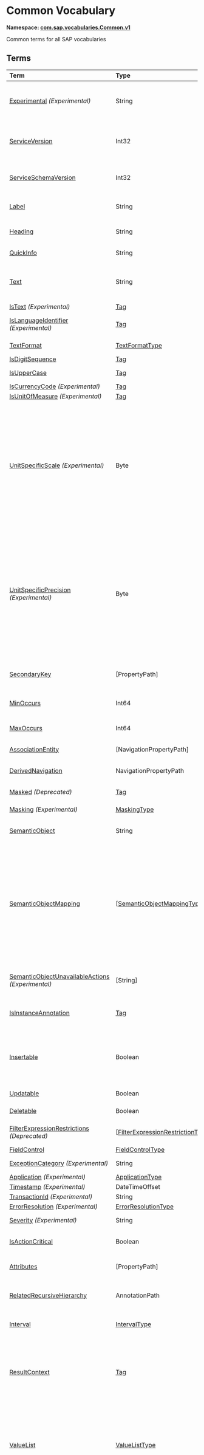 # Common Vocabulary
**Namespace: [com.sap.vocabularies.Common.v1](Common.xml)**

Common terms for all SAP vocabularies


## Terms

Term|Type|Description
:---|:---|:----------
[Experimental](Common.xml#L30) *(Experimental)*|String|<a name="Experimental"></a>Terms, types, and properties annotated with this term are experimental and can be changed or removed any time without prior warning
[ServiceVersion](Common.xml#L38)|Int32|<a name="ServiceVersion"></a>1 for first version of a service, incremented when schema changes incompatibly and service is published with a different URI
[ServiceSchemaVersion](Common.xml#L42)|Int32|<a name="ServiceSchemaVersion"></a>0 for first schema version within a service version, incremented when schema changes compatibly
[Label](Common.xml#L47)|String|<a name="Label"></a>A short, human-readable text suitable for labels and captions in UIs
[Heading](Common.xml#L52)|String|<a name="Heading"></a>A short, human-readable text suitable for column headings in UIs
[QuickInfo](Common.xml#L57)|String|<a name="QuickInfo"></a>A short, human-readable text suitable for tool tips in UIs
[Text](Common.xml#L62)|String|<a name="Text"></a>A descriptive text for values of the annotated property. Value MUST be a dynamic expression when used as metadata annotation.
[IsText](Common.xml#L68) *(Experimental)*|[Tag](https://github.com/oasis-tcs/odata-vocabularies/blob/master/vocabularies/Org.OData.Core.V1.md#Tag)|<a name="IsText"></a>Contains a descriptive text
[IsLanguageIdentifier](Common.xml#L73) *(Experimental)*|[Tag](https://github.com/oasis-tcs/odata-vocabularies/blob/master/vocabularies/Org.OData.Core.V1.md#Tag)|<a name="IsLanguageIdentifier"></a>An identifier to distinguish multiple texts in different languages for the same entity
[TextFormat](Common.xml#L78)|[TextFormatType](#TextFormatType)|<a name="TextFormat"></a>Human-readable text that may contain formatting information
[IsDigitSequence](Common.xml#L137)|[Tag](https://github.com/oasis-tcs/odata-vocabularies/blob/master/vocabularies/Org.OData.Core.V1.md#Tag)|<a name="IsDigitSequence"></a>Contains only digits
[IsUpperCase](Common.xml#L142)|[Tag](https://github.com/oasis-tcs/odata-vocabularies/blob/master/vocabularies/Org.OData.Core.V1.md#Tag)|<a name="IsUpperCase"></a>Contains just uppercase characters
[IsCurrencyCode](Common.xml#L147) *(Experimental)*|[Tag](https://github.com/oasis-tcs/odata-vocabularies/blob/master/vocabularies/Org.OData.Core.V1.md#Tag)|<a name="IsCurrencyCode"></a>Contains a currency code
[IsUnitOfMeasure](Common.xml#L153) *(Experimental)*|[Tag](https://github.com/oasis-tcs/odata-vocabularies/blob/master/vocabularies/Org.OData.Core.V1.md#Tag)|<a name="IsUnitOfMeasure"></a>Contains a unit of measure
[UnitSpecificScale](Common.xml#L159) *(Experimental)*|Byte|<a name="UnitSpecificScale"></a>The number of fractional decimal digits of a currency amount or measured quantity<p>The annotated property contains a currency code or unit of measure, and the annotation value specifies the default scale of numeric values with that currency code or unit of measure. Can be used in e.g. a list of available currency codes or units of measure, or a list of measuring devices to specify the number of fractional digits captured by that device.</p>
[UnitSpecificPrecision](Common.xml#L166) *(Experimental)*|Byte|<a name="UnitSpecificPrecision"></a>The number of significant decimal digits of a currency amount or measured quantity<p>The annotated property contains a currency code or unit of measure, and the annotation value specifies the default precision of numeric values with that currency code or unit of measure. Can be used in e.g. a list of available currency codes or units of measure, or a list of measuring devices to specify the number of significant digits captured by that device.</p>
[SecondaryKey](Common.xml#L173)|\[PropertyPath\]|<a name="SecondaryKey"></a>The listed properties form a secondary key. Multiple secondary keys are possible using different qualifiers.
[MinOccurs](Common.xml#L178)|Int64|<a name="MinOccurs"></a>The annotated set or collection contains at least this number of items
[MaxOccurs](Common.xml#L182)|Int64|<a name="MaxOccurs"></a>The annotated set or collection contains at most this number of items
[AssociationEntity](Common.xml#L186)|\[NavigationPropertyPath\]|<a name="AssociationEntity"></a>Entity representing an n:m association with attributes
[DerivedNavigation](Common.xml#L193)|NavigationPropertyPath|<a name="DerivedNavigation"></a>Shortcut for a multi-segment navigation, contains the long path with all its segments
[Masked](Common.xml#L199) *(Deprecated)*|[Tag](https://github.com/oasis-tcs/odata-vocabularies/blob/master/vocabularies/Org.OData.Core.V1.md#Tag)|<a name="Masked"></a>Use term Common.Masking instead
[Masking](Common.xml#L214) *(Experimental)*|[MaskingType](#MaskingType)|<a name="Masking"></a>Property contains sensitive data that should be masked on UIs
[SemanticObject](Common.xml#L229)|String|<a name="SemanticObject"></a>Name of the Semantic Object represented as this entity type or identified by this property
[SemanticObjectMapping](Common.xml#L234)|\[[SemanticObjectMappingType](#SemanticObjectMappingType)\]|<a name="SemanticObjectMapping"></a>Maps properties of the annotated entity type or sibling properties of the annotated property to properties of the Semantic Object<p>If present, only properties explicitly listed in the mapping are used for intent-based navigation. If not present, all properties of the annotated entity set/type or all sibling properties of the annotated property are used for intent-based navigation.</p>
[SemanticObjectUnavailableActions](Common.xml#L250) *(Experimental)*|\[String\]|<a name="SemanticObjectUnavailableActions"></a>List of actions that are not available in the current state of the instance of the Semantic Object
[IsInstanceAnnotation](Common.xml#L255)|[Tag](https://github.com/oasis-tcs/odata-vocabularies/blob/master/vocabularies/Org.OData.Core.V1.md#Tag)|<a name="IsInstanceAnnotation"></a>Term can also be used as instance annotation; AppliesTo of this term specifies where it can be applied
[Insertable](Common.xml#L259)|Boolean|<a name="Insertable"></a>Specifies whether the service allows to create an entity by sending a POST request to the navigation link URL (in this case the created entity is automatically linked to the entity containing the navigation link)
[Updatable](Common.xml#L266)|Boolean|<a name="Updatable"></a>Specifies whether the annotated entity can be updated
[Deletable](Common.xml#L273)|Boolean|<a name="Deletable"></a>Specifies whether the annotated entity can be deleted
[FilterExpressionRestrictions](Common.xml#L280) *(Deprecated)*|\[[FilterExpressionRestrictionType](#FilterExpressionRestrictionType)\]|<a name="FilterExpressionRestrictions"></a>Use term Capabilities.FilterRestrictions instead
[FieldControl](Common.xml#L307)|[FieldControlType](#FieldControlType)|<a name="FieldControl"></a>Control state of a property
[ExceptionCategory](Common.xml#L329) *(Experimental)*|String|<a name="ExceptionCategory"></a>A machine-readable exception category
[Application](Common.xml#L334) *(Experimental)*|[ApplicationType](#ApplicationType)|<a name="Application"></a>...
[Timestamp](Common.xml#L354) *(Experimental)*|DateTimeOffset|<a name="Timestamp"></a>...
[TransactionId](Common.xml#L359) *(Experimental)*|String|<a name="TransactionId"></a>...
[ErrorResolution](Common.xml#L364) *(Experimental)*|[ErrorResolutionType](#ErrorResolutionType)|<a name="ErrorResolution"></a>Hints for resolving this error
[Severity](Common.xml#L382) *(Experimental)*|String|<a name="Severity"></a>Classifies a notification as info, success, warning, or error
[IsActionCritical](Common.xml#L404)|Boolean|<a name="IsActionCritical"></a>Criticality of the function or action to enforce a warning or similar before it's executed
[Attributes](Common.xml#L408)|\[PropertyPath\]|<a name="Attributes"></a>Attributes related to this property, which may occur in denormalized entity types
[RelatedRecursiveHierarchy](Common.xml#L412)|AnnotationPath|<a name="RelatedRecursiveHierarchy"></a>A recursive hierarchy related to this property. The annotation path must end in Aggregation.RecursiveHierarchy.
[Interval](Common.xml#L417)|[IntervalType](#IntervalType)|<a name="Interval"></a>An interval with lower and upper boundaries described by two properties
[ResultContext](Common.xml#L435)|[Tag](https://github.com/oasis-tcs/odata-vocabularies/blob/master/vocabularies/Org.OData.Core.V1.md#Tag)|<a name="ResultContext"></a>The annotated entity type has one or more containment navigation properties. An instance of the annotated entity type provides the context required for determining the target entity sets reached by these containment navigation properties.
[ValueList](Common.xml#L445)|[ValueListType](#ValueListType)|<a name="ValueList"></a>Specifies how to get a list of acceptable values for a property or parameter<p>The value list can be based on user input that is passed in the value list request. The value list can be used for type-ahead and classical pick lists.</p>
[ValueListWithFixedValues](Common.xml#L497)|[Tag](https://github.com/oasis-tcs/odata-vocabularies/blob/master/vocabularies/Org.OData.Core.V1.md#Tag)|<a name="ValueListWithFixedValues"></a>If specified as true, there's only one value list mapping and its value list consists of a small number of fixed values
[ValueListReferences](Common.xml#L502)|\[URL\]|<a name="ValueListReferences"></a>A list of URLs of CSDL documents containing value list mappings for this parameter or property
[ValueListMapping](Common.xml#L507)|[ValueListMappingType](#ValueListMappingType)|<a name="ValueListMapping"></a>Specifies the mapping between data service properties and value list properties<p>The value list can be filtered based on user input. It can be used for type-ahead and classical pick lists. There may be many alternative mappings with different qualifiers.</p>
[IsCalendarYear](Common.xml#L565)|[Tag](https://github.com/oasis-tcs/odata-vocabularies/blob/master/vocabularies/Org.OData.Core.V1.md#Tag)|<a name="IsCalendarYear"></a>Property encodes a year number as string following the logical pattern (-?)YYYY(Y*) consisting of an optional minus sign for years B.C. followed by at least four digits. The string matches the regex pattern -?([1-9][0-9]{3,}\|0[0-9]{3})
[IsCalendarHalfyear](Common.xml#L574)|[Tag](https://github.com/oasis-tcs/odata-vocabularies/blob/master/vocabularies/Org.OData.Core.V1.md#Tag)|<a name="IsCalendarHalfyear"></a>Property encodes a halfyear number as string following the logical pattern H consisting of a single digit. The string matches the regex pattern [1-2]
[IsCalendarQuarter](Common.xml#L583)|[Tag](https://github.com/oasis-tcs/odata-vocabularies/blob/master/vocabularies/Org.OData.Core.V1.md#Tag)|<a name="IsCalendarQuarter"></a>Property encodes a calendar quarter number as string following the logical pattern Q consisting of a single digit. The string matches the regex pattern [1-4]
[IsCalendarMonth](Common.xml#L592)|[Tag](https://github.com/oasis-tcs/odata-vocabularies/blob/master/vocabularies/Org.OData.Core.V1.md#Tag)|<a name="IsCalendarMonth"></a>Property encodes a calendar month number as string following the logical pattern MM consisting of two digits. The string matches the regex pattern 0[1-9]\|1[0-2]
[IsCalendarWeek](Common.xml#L601)|[Tag](https://github.com/oasis-tcs/odata-vocabularies/blob/master/vocabularies/Org.OData.Core.V1.md#Tag)|<a name="IsCalendarWeek"></a>Property encodes a calendar week number as string following the logical pattern WW consisting of two digits. The string matches the regex pattern 0[1-9]\|[1-4][0-9]\|5[2-3]
[IsDayOfCalendarMonth](Common.xml#L610)|[Tag](https://github.com/oasis-tcs/odata-vocabularies/blob/master/vocabularies/Org.OData.Core.V1.md#Tag)|<a name="IsDayOfCalendarMonth"></a>Day number relative to a calendar month. Valid values are between 1 and 31.
[IsDayOfCalendarYear](Common.xml#L618)|[Tag](https://github.com/oasis-tcs/odata-vocabularies/blob/master/vocabularies/Org.OData.Core.V1.md#Tag)|<a name="IsDayOfCalendarYear"></a>Day number relative to a calendar year. Valid values are between 1 and 366.
[IsCalendarYearHalfyear](Common.xml#L626)|[Tag](https://github.com/oasis-tcs/odata-vocabularies/blob/master/vocabularies/Org.OData.Core.V1.md#Tag)|<a name="IsCalendarYearHalfyear"></a>Property encodes a calendar year and halfyear as string following the logical pattern (-?)YYYY(Y*)H consisting of an optional minus sign for years B.C. followed by at least five digits, where the last digit represents the halfyear. The string matches the regex pattern -?([1-9][0-9]{3,}\|0[0-9]{3})[1-2]
[IsCalendarYearQuarter](Common.xml#L636)|[Tag](https://github.com/oasis-tcs/odata-vocabularies/blob/master/vocabularies/Org.OData.Core.V1.md#Tag)|<a name="IsCalendarYearQuarter"></a>Property encodes a calendar year and quarter as string following the logical pattern (-?)YYYY(Y*)Q consisting of an optional minus sign for years B.C. followed by at least five digits, where the last digit represents the quarter. The string matches the regex pattern -?([1-9][0-9]{3,}\|0[0-9]{3})[1-4]
[IsCalendarYearMonth](Common.xml#L646)|[Tag](https://github.com/oasis-tcs/odata-vocabularies/blob/master/vocabularies/Org.OData.Core.V1.md#Tag)|<a name="IsCalendarYearMonth"></a>Property encodes a calendar year and month as string following the logical pattern (-?)YYYY(Y*)MM consisting of an optional minus sign for years B.C. followed by at least six digits, where the last two digits represent the months January to December. The string matches the regex pattern -?([1-9][0-9]{3,}\|0[0-9]{3})(0[1-9]\|1[0-2])
[IsCalendarYearWeek](Common.xml#L656)|[Tag](https://github.com/oasis-tcs/odata-vocabularies/blob/master/vocabularies/Org.OData.Core.V1.md#Tag)|<a name="IsCalendarYearWeek"></a>Property encodes a calendar year and week as string following the logical pattern (-?)YYYY(Y*)WW consisting of an optional minus sign for years B.C. followed by at least six digits, where the last two digits represent week number in the year. The string matches the regex pattern -?([1-9][0-9]{3,}\|0[0-9]{3})(0[1-9]\|[1-4][0-9]\|5[2-3])
[IsCalendarDate](Common.xml#L666)|[Tag](https://github.com/oasis-tcs/odata-vocabularies/blob/master/vocabularies/Org.OData.Core.V1.md#Tag)|<a name="IsCalendarDate"></a>Property encodes a calendar date: year, month and day as string following the logical pattern (-?)YYYY(Y*)MMDD consisting of an optional minus sign for years B.C. followed by at least eight digits, where the last four digits represent the months January to December (MM) and the day of the month (DD). The string matches the regex pattern -?([1-9][0-9]{3,}\|0[0-9]{3})(0[1-9]\|1[0-2])(0[1-9]\|[12][0-9]\|3[01]) The regex pattern does not reflect the additional constraint for "Day-of-month Values": The day value must be no more than 30 if month is one of 04, 06, 09, or 11, no more than 28 if month is 02 and year is not divisible by 4, or is divisible by 100 but not by 400, and no more than 29 if month is 02 and year is divisible by 400, or by 4 but not by 100.
[IsFiscalYear](Common.xml#L683)|[Tag](https://github.com/oasis-tcs/odata-vocabularies/blob/master/vocabularies/Org.OData.Core.V1.md#Tag)|<a name="IsFiscalYear"></a>Property encodes a fiscal year number as string following the logical pattern YYYY(Y*) consisting of at least four digits. The string matches the regex pattern [1-9][0-9]{3,}
[IsFiscalPeriod](Common.xml#L692)|[Tag](https://github.com/oasis-tcs/odata-vocabularies/blob/master/vocabularies/Org.OData.Core.V1.md#Tag)|<a name="IsFiscalPeriod"></a>Property encodes a fiscal period as string following the logical pattern PPP consisting of three digits. The string matches the regex pattern [0-9]{3}
[IsFiscalYearPeriod](Common.xml#L701)|[Tag](https://github.com/oasis-tcs/odata-vocabularies/blob/master/vocabularies/Org.OData.Core.V1.md#Tag)|<a name="IsFiscalYearPeriod"></a>Property encodes a fiscal year and period as string following the logical pattern YYYY(Y*)PPP consisting of at least seven digits, where the last three digits represent the fiscal period in the year. The string matches the regex pattern ([1-9][0-9]{3,})([0-9]{3})
[IsFiscalYearVariant](Common.xml#L711)|[Tag](https://github.com/oasis-tcs/odata-vocabularies/blob/master/vocabularies/Org.OData.Core.V1.md#Tag)|<a name="IsFiscalYearVariant"></a>Property encodes a fiscal year variant
[MutuallyExclusiveTerm](Common.xml#L719)|[Tag](https://github.com/oasis-tcs/odata-vocabularies/blob/master/vocabularies/Org.OData.Core.V1.md#Tag)|<a name="MutuallyExclusiveTerm"></a>Only one term of the group identified with the Qualifier attribute can be applied
[DraftRoot](Common.xml#L725)|[DraftRootType](#DraftRootType)|<a name="DraftRoot"></a>Root entities of business documents that support the draft pattern
[DraftNode](Common.xml#L743)|[DraftNodeType](#DraftNodeType)|<a name="DraftNode"></a>Entities in this set are parts of business documents that support the draft pattern
[DraftActivationVia](Common.xml#L767)|\[[SimpleIdentifier](#SimpleIdentifier)\]|<a name="DraftActivationVia"></a>Draft entities in this set are indirectly activated via draft entities in the referenced entity sets
[SemanticKey](Common.xml#L779)|\[PropertyPath\]|<a name="SemanticKey"></a>The listed properties form the semantic key, i.e. they are unique modulo IsActiveEntity
[SideEffects](Common.xml#L783)|[SideEffectsType](#SideEffectsType)|<a name="SideEffects"></a>Describes side-effects of modification operations
[DerivedDefaultValue](Common.xml#L862)|String|<a name="DerivedDefaultValue"></a>Function import to derive a default value for the property from a given context.<p>             Function import has two parameters of complex types:<br/>            - `parameters`, a structure resembling the entity type the parameter entity set related to the entity set of the annotated property<br/>            - `properties`, a structure resembling the type of the entity set of the annotated property<br/>            The return type must be of the same type as the annotated property.<br/>            Arguments passed to the function import are used as context for deriving the default value.              The function import returns this default value, or null in case such a value could not be determined.           </p>
[FilterDefaultValue](Common.xml#L883)|PrimitiveType|<a name="FilterDefaultValue"></a>A default value for the property to be used in filter expressions.
[FilterDefaultValueHigh](Common.xml#L887) *(Experimental)*|PrimitiveType|<a name="FilterDefaultValueHigh"></a>A default upper limit for the property to be used in 'less than or equal' filter expressions.
[DerivedFilterDefaultValue](Common.xml#L892)|String|<a name="DerivedFilterDefaultValue"></a>Function import to derive a default value for the property from a given context in order to use it in filter expressions.<p>             Function import has two parameters of complex types:<br/>            - `parameters`, a structure resembling the entity type the parameter             entity set related to the entity set of the annotated property<br/>            - `properties`, a structure resembling the             type of the entity set of the annotated property<br/>            The return type must be of the same type as the annotated             property.<br/>            Arguments passed to the function import are used as context for deriving the default value.             The function import returns this default value, or null in case such a value could not be determined.           </p>
[SortOrder](Common.xml#L916)|\[[SortOrderType](#SortOrderType)\]|<a name="SortOrder"></a>List of sort criteria<p>The items of the annotated entity set or the items of the            collection of the annotated entity type are sorted by the first entry of the SortOrder collection.            Items with same value for this first sort criteria are sorted by the second entry of the SortOrder collection, and so on. </p>
[RecursiveHierarchy](Common.xml#L948)|[RecursiveHierarchyType](#RecursiveHierarchyType)|<a name="RecursiveHierarchy"></a>Defines a recursive hierarchy.
[CreatedAt](Common.xml#L980)|DateTimeOffset|<a name="CreatedAt"></a>Creation timestamp
[CreatedBy](Common.xml#L984)|[UserID](#UserID)|<a name="CreatedBy"></a>First editor
[ChangedAt](Common.xml#L988)|DateTimeOffset|<a name="ChangedAt"></a>Last modification timestamp
[ChangedBy](Common.xml#L992)|[UserID](#UserID)|<a name="ChangedBy"></a>Last editor

## <a name="TextFormatType"></a>[TextFormatType](Common.xml#L82)


Member|Value|Description
:-----|----:|:----------
[plain](Common.xml#L83)|0|Plain text, line breaks represented as the character 0x0A
[html](Common.xml#L86)|1|Plain text with markup that can validly appear directly within an HTML DIV element

## <a name="MaskingType"></a>[MaskingType](Common.xml#L218) *(Experimental)*
Describes masking behavior for sensitive data

Property|Type|Description
:-------|:---|:----------
[Value](Common.xml#L221)|PrimitiveType|Replacement value that should be visible on a UI instead of the actual value of the masked property
[Always](Common.xml#L224)|Boolean|If false, the property value is initially masked and can be unmasked on user interaction

## <a name="SemanticObjectMappingType"></a>[SemanticObjectMappingType](Common.xml#L240)
Maps a property of the annotated entity type or a sibling property of the annotated property to a property of the Semantic Object

Property|Type|Description
:-------|:---|:----------
[LocalProperty](Common.xml#L243)|PropertyPath|Path to a local property that provides the value for the Semantic Object property
[SemanticObjectProperty](Common.xml#L246)|String|Name of the Semantic Object property

## <a name="FilterExpressionRestrictionType"></a>[FilterExpressionRestrictionType](Common.xml#L291)


Property|Type|Description
:-------|:---|:----------
[Property](Common.xml#L292)|PropertyPath|
[AllowedExpressions](Common.xml#L293)|[FilterExpressionType](#FilterExpressionType)|

## <a name="FilterExpressionType"></a>[FilterExpressionType](Common.xml#L295)


Member|Value|Description
:-----|----:|:----------
[SingleValue](Common.xml#L296)|0|a single 'eq' clause
[MultiValue](Common.xml#L299)|1|one or more 'eq' clauses, separated by 'or'
[SingleInterval](Common.xml#L302)|2|at most one 'ge' and one 'le' clause, separated by 'and', alternatively a single 'eq' clause

## <a name="FieldControlType"></a>[FieldControlType](Common.xml#L311)


Member|Value|Description
:-----|----:|:----------
[Mandatory](Common.xml#L312)|7|Property must have a non-null value
[Optional](Common.xml#L315)|3|Property may have a value or be null
[ReadOnly](Common.xml#L318)|1|Property value cannot be changed
[Inapplicable](Common.xml#L321)|0|Property has no meaning in the current entity state
[Hidden](Common.xml#L324)|0|Deprecated synonymn for Inapplicable, do not use

## <a name="ApplicationType"></a>[ApplicationType](Common.xml#L339) *(Experimental)*


Property|Type|Description
:-------|:---|:----------
[Component](Common.xml#L341)|String|Software component of service implementation
[ServiceRepository](Common.xml#L344)|String|...
[ServiceId](Common.xml#L347)|String|...
[ServiceVersion](Common.xml#L350)|String|...

## <a name="ErrorResolutionType"></a>[ErrorResolutionType](Common.xml#L369) *(Experimental)*


Property|Type|Description
:-------|:---|:----------
[Analysis](Common.xml#L371)|String|Short hint on how to analyze this error
[Note](Common.xml#L374)|String|Note for error resolution
[AdditionalNote](Common.xml#L377)|String|Additional note for error resolution

## <a name="IntervalType"></a>[IntervalType](Common.xml#L420)


Property|Type|Description
:-------|:---|:----------
[LowerBoundary](Common.xml#L421)|PropertyPath|Property holding the lower interval boundary
[LowerBoundaryIncluded](Common.xml#L424)|Boolean|The lower boundary value is included in the interval
[UpperBoundary](Common.xml#L427)|PropertyPath|Property holding the upper interval boundary
[UpperBoundaryIncluded](Common.xml#L430)|Boolean|The upper boundary value is included in the interval

## <a name="ValueListType"></a>[ValueListType](Common.xml#L450)


Property|Type|Description
:-------|:---|:----------
[Label](Common.xml#L466)|String|Headline for value list, fallback is the label of the property or parameter
[CollectionPath](Common.xml#L470)|String|Resource path of an OData collection with possible values, relative to CollectionRoot
[CollectionRoot](Common.xml#L473)|String|Service root of the value list collection; not specified means local to the document containing the annotation
[SearchSupported](Common.xml#L477)|Boolean|Value list supports the $search query option<p>The value of the target property is used as the search expression instead of in $filter</p>
[PresentationVariantQualifier](Common.xml#L481)|[SimpleIdentifier](#SimpleIdentifier)|Alternative representation of a value help, e.g. as a bar chart<p>Qualifier for annotation with term com.sap.vocabularies.UI.v1.PresentationVariant on the entity set identified via CollectionPath</p>
[SelectionVariantQualifier](Common.xml#L486) *(Experimental)*|[SimpleIdentifier](#SimpleIdentifier)|Optional combination of parameters and filters to query the value help entity set<p>Qualifier for annotation with term com.sap.vocabularies.UI.v1.SelectionVariant on the entity set identified via CollectionPath</p>
[Parameters](Common.xml#L492)|\[[ValueListParameter](#ValueListParameter)\]|Instructions on how to construct the value list request and consume response properties

## <a name="ValueListMappingType"></a>[ValueListMappingType](Common.xml#L512)


Property|Type|Description
:-------|:---|:----------
[Label](Common.xml#L513)|String|Headline for value list, fallback is the label of the property or parameter
[CollectionPath](Common.xml#L517)|String|Resource path of an OData collection with possible values, relative to the document containing the value list mapping
[PresentationVariantQualifier](Common.xml#L521)|[SimpleIdentifier](#SimpleIdentifier)|Alternative representation of a value help, e.g. as a bar chart<p>Qualifier for annotation with term com.sap.vocabularies.UI.v1.PresentationVariant on the value list entity set identified via CollectionPath in the ValueListReference annotation</p>
[SelectionVariantQualifier](Common.xml#L526) *(Experimental)*|[SimpleIdentifier](#SimpleIdentifier)|Optional combination of parameters and filters to query the value help entity set<p>Qualifier for annotation with term com.sap.vocabularies.UI.v1.SelectionVariant on the entity set identified via CollectionPath</p>
[Parameters](Common.xml#L532)|\[[ValueListParameter](#ValueListParameter)\]|Instructions on how to construct the value list request and consume response properties

## <a name="ValueListParameter"></a>[*ValueListParameter*](Common.xml#L537)


**Derived Types:**
- [ValueListParameterIn](#ValueListParameterIn)
- [ValueListParameterInOut](#ValueListParameterInOut)
- [ValueListParameterOut](#ValueListParameterOut)
- [ValueListParameterDisplayOnly](#ValueListParameterDisplayOnly)
- [ValueListParameterFilterOnly](#ValueListParameterFilterOnly)

Property|Type|Description
:-------|:---|:----------
[ValueListProperty](Common.xml#L538)|String|Path to property in response structure. Format is identical to PropertyPath annotations.

## <a name="ValueListParameterIn"></a>[ValueListParameterIn](Common.xml#L542): [ValueListParameter](#ValueListParameter)


Property|Type|Description
:-------|:---|:----------
[*ValueListProperty*](Common.xml#L538)|String|Path to property in response structure. Format is identical to PropertyPath annotations.
[LocalDataProperty](Common.xml#L543)|PropertyPath|Path to property that is used to filter/search the value list

## <a name="ValueListParameterInOut"></a>[ValueListParameterInOut](Common.xml#L547): [ValueListParameter](#ValueListParameter)


Property|Type|Description
:-------|:---|:----------
[*ValueListProperty*](Common.xml#L538)|String|Path to property in response structure. Format is identical to PropertyPath annotations.
[LocalDataProperty](Common.xml#L548)|PropertyPath|Path to property that is used to filter/search the value list or filled from response

## <a name="ValueListParameterOut"></a>[ValueListParameterOut](Common.xml#L552): [ValueListParameter](#ValueListParameter)


Property|Type|Description
:-------|:---|:----------
[*ValueListProperty*](Common.xml#L538)|String|Path to property in response structure. Format is identical to PropertyPath annotations.
[LocalDataProperty](Common.xml#L553)|PropertyPath|Path to property that is filled from response

## <a name="ValueListParameterDisplayOnly"></a>[ValueListParameterDisplayOnly](Common.xml#L557): [ValueListParameter](#ValueListParameter)
Value list property that is not used to fill the edited entity

Property|Type|Description
:-------|:---|:----------
[*ValueListProperty*](Common.xml#L538)|String|Path to property in response structure. Format is identical to PropertyPath annotations.

## <a name="ValueListParameterFilterOnly"></a>[ValueListParameterFilterOnly](Common.xml#L560): [ValueListParameter](#ValueListParameter)
Value list property that is used to filter the value list, not connected to the edited entity

Property|Type|Description
:-------|:---|:----------
[*ValueListProperty*](Common.xml#L538)|String|Path to property in response structure. Format is identical to PropertyPath annotations.

## <a name="DraftRootType"></a>[DraftRootType](Common.xml#L730): [DraftNodeType](#DraftNodeType)


Property|Type|Description
:-------|:---|:----------
[*PreparationAction*](Common.xml#L749)|[QualifiedName](#QualifiedName)|Action that prepares a draft document for later activation
[*ValidationFunction*](Common.xml#L752) *(Deprecated)*|[QualifiedName](#QualifiedName)|Use `PreparationAction` instead which can as a side-effect auto-fill missing information
[ActivationAction](Common.xml#L731)|[QualifiedName](#QualifiedName)|Action that activates a draft document
[EditAction](Common.xml#L734)|[QualifiedName](#QualifiedName)|Action that creates an edit draft
[NewAction](Common.xml#L737)|[QualifiedName](#QualifiedName)|Action that creates a new draft. It may have overloads that allow referencing other business documents that are used to pre-fill the new draft

## <a name="DraftNodeType"></a>[DraftNodeType](Common.xml#L748)


**Derived Types:**
- [DraftRootType](#DraftRootType)

Property|Type|Description
:-------|:---|:----------
[PreparationAction](Common.xml#L749)|[QualifiedName](#QualifiedName)|Action that prepares a draft document for later activation
[ValidationFunction](Common.xml#L752) *(Deprecated)*|[QualifiedName](#QualifiedName)|Use `PreparationAction` instead which can as a side-effect auto-fill missing information

## <a name="SimpleIdentifier"></a>[SimpleIdentifier](Common.xml#L771)
**Type:** String

The SimpleIdentifier of an OData construct in scope

## <a name="QualifiedName"></a>[QualifiedName](Common.xml#L775)
**Type:** String

The QualifiedName of an OData construct in scope

## <a name="SideEffectsType"></a>[SideEffectsType](Common.xml#L786)
Changes to the source properties or source entities may have side-effects on the target properties or entities.

If neither TargetProperties nor TargetEntities are specified, a change to the source property values may have unforeseeable side-effects.
An empty NavigationPropertyPath may be used in TargetEntities to specify that any property of the annotated entity type may be affected.
            
Special case "Actions": here the change trigger is the action invocation, so SourceProperties and SourceEntities have no meaning, 
only TargetProperties and TargetEntities are relevant. They are addressed via the binding parameter of the action.

Property|Type|Description
:-------|:---|:----------
[SourceProperties](Common.xml#L796)|\[PropertyPath\]|Changes to the values of one or more of these properties will affect the targets
[SourceEntities](Common.xml#L799)|\[NavigationPropertyPath\]|Changes to one or more of these entities will affect the targets. An empty path means the annotation target.
[TargetProperties](Common.xml#L803)|\[PropertyPath\]|These properties will be affected if the value of one of the sources changes
[TargetEntities](Common.xml#L806)|\[NavigationPropertyPath\]|These entities will be affected if the value of one of the sources changes. An empty path means the annotation target.
[EffectTypes](Common.xml#L810)|[EffectType](#EffectType)|One or more of the targets may show these effects. If not specified, any effect is possible.
[OnPreparation](Common.xml#L813) *(Experimental)*|Boolean|This side effect is deferred until invoking the Draft-specific Preparation action.

## <a name="EffectType"></a>[EffectType](Common.xml#L818)


Flag Member|Value|Description
:-----|----:|:----------
[ValidationMessage](Common.xml#L819) *(Deprecated)*|1|Use `ValueChange` instead
[ValueChange](Common.xml#L836)|2|The value of a target changes<p>This side effect type declares that changes to source properties or entities may impact the values of any, one or multiple target properties or entities.   Upon modification preparation logic is performed that determines additional values to be stored in the draft document.</p>
[FieldControlChange](Common.xml#L843) *(Deprecated)*|4|Use `ValueChange` instead

## <a name="SortOrderType"></a>[SortOrderType](Common.xml#L924)


Property|Type|Description
:-------|:---|:----------
[Property](Common.xml#L925)|PropertyPath|Sort property
[Descending](Common.xml#L928)|Boolean|Sort direction ; default is ascending

## <a name="RecursiveHierarchyType"></a>[RecursiveHierarchyType](Common.xml#L953)


Property|Type|Description
:-------|:---|:----------
[ExternalNodeKeyProperty](Common.xml#L954)|PropertyPath|Property holding the external human-readable key identifying the node
[NodeDescendantCountProperty](Common.xml#L957)|PropertyPath|Property holding the descendant count for a hierarchy node. The descendant count of a node is the number of its descendants in the hierarchy structure of the result considering only those nodes matching any specified $filter and $search. A property holding descendant counts has an integer data type.
[NodeDrillStateProperty](Common.xml#L965)|PropertyPath|Property holding the drill state of a hierarchy node. The drill state is indicated by one of the following string values: collapsed, expanded, or leaf. For an expanded node, its children are included in the result collection. For a collapsed node, the children are included in the entity set, but they are not part of the result collection. Retrieving them requires a relaxed filter expression or a separate request filtering on the parent node ID with the ID of the collapsed node. A leaf does not have any child in the entity set.

## <a name="UserID"></a>[UserID](Common.xml#L996)
**Type:** String

User ID
